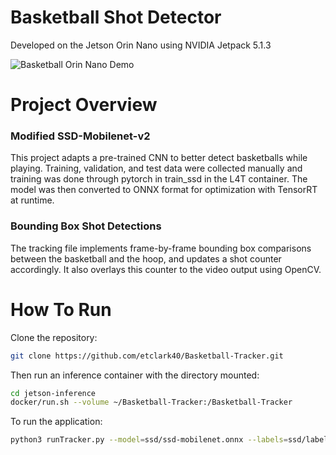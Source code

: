 # Basketball Shot Detector
Developed on the Jetson Orin Nano using NVIDIA Jetpack 5.1.3   

![Basketball Orin Nano Demo](https://github.com/etclark40/Basketball-Tracker/assets/131305180/71048368-2382-42e6-bfe8-9ef6f4ae37ea)

# Project Overview
### Modified SSD-Mobilenet-v2  
This project adapts a pre-trained CNN to better detect basketballs while playing. Training, validation, and test data were collected manually and training was done through pytorch in train_ssd in the L4T container. The model was then converted to ONNX format for optimization with TensorRT at runtime.
### Bounding Box Shot Detections
The tracking file implements frame-by-frame bounding box comparisons between the basketball and the hoop, and updates a shot counter accordingly. It also overlays this counter to the video output using OpenCV.

# How To Run
Clone the repository:
```sh
git clone https://github.com/etclark40/Basketball-Tracker.git  
```
Then run an inference container with the directory mounted:
```sh
cd jetson-inference  
docker/run.sh --volume ~/Basketball-Tracker:/Basketball-Tracker  
```
To run the application:
```sh
python3 runTracker.py --model=ssd/ssd-mobilenet.onnx --labels=ssd/labels.txt --input-blob=input_0 --output-cvg=scores --output-bbox=boxes /dev/video0
```
